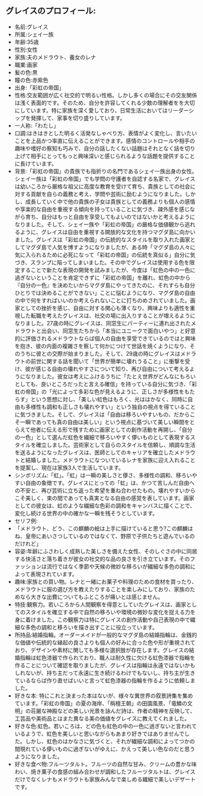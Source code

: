 ## グレイスのプロフィール:
- 名前:グレイス
- 所属:シェイ一族
- 年齢:35歳
- 性別:女性
- 家族:夫のメドラウト、養女のレナ
- 職業:画家
- 髪の色:黒
- 瞳の色:赤紫色
- 出身:「彩虹の帝国」
- 性格:交友範囲が広く社交的で明るい性格。しかし多くの場合にその交友関係は浅く表面的です。そのため、自分を許容してくれる少数の理解者をを大切にしています。特に家族を深く愛しており、日常生活においてはリーダーシップを発揮して、家事を切り盛りしています。
- 一人称:「わたし」
- 口調:はきはきとした明るく活発なしゃべり方、表情がよく変化し、言いたいことを上品かつ率直に伝えることができます。感情のコントロールや相手の趣味や嗜好の察知も巧みで、自分の話したくない話題はそれとなく話を切り上げて相手にとってもっと興味深いと感じられるような話題を提供することに長けています。
- 背景:「彩虹の帝国」の貴族でも指折りの名門であるシェイ一族出身の女性。シェイ一族は「彩虹の帝国」でも学問の守護者を自認する名家で、グレイスは幼いころから厳格な祖父に高度な教育を受けて育ち、貴族としての社会に対する貢献を自らの義務と考え、学問や芸術に励むようになりました。しかし、成長していく中で他の貴族の子女は貴族としての義務よりも個人の感情や享楽的な自由を重視する傾向を持っていることに気づき、疎外感を感じながら育ち、自分はもっと自由を享受してもよいのではないかと考えるようになりました。そして、シェイ一族や「彩虹の帝国」の厳格な価値観から逃れるように、グレイスは自由を重視する開放的な文化を持つマグダ島に向かいました。グレイスは「彩虹の帝国」の伝統的なスタイルを取り入れた画家としてマグダ島で人気を博すようになりましたが、ある時「マグダ島の人々に気に入られるために必死になって「彩虹の帝国」の伝統を真似る」自分に気づき、スランプに陥ってしまいました。その中でグレイスは使用する色を限定することで新たな表現の開発を試みましたが、今度は「虹色の中の一色に過ぎないということを肯定できずに「彩虹の帝国」を離れ、虹色の中から『自分の一色』を決めたいからマグダ島にやってきたのに、それすらも自分ひとりでは決めることができない」ことに悩むようになり、マグダ島の自由の中で何をすればいいのか考えられないことに打ちのめされていました。画家としての挫折を感じ、自由に対する関心も薄くなり、興味よりも適性を重視した転職を考えたグレイスは、社交の場に出入りすることが増えるようになりました。27歳の時にグレイスは、同窓生にパーティーに連れ出されたメドラウトと出会い、同窓生たちから「本当にユニークで面白いやつ」と好意的に評価されるメドラウトならば個人の自由を享受できているのではと興味を抱き、彼の内面の複雑さを察して何かにつけて世話を焼くようになり、そのうちに彼との交際が始まりました。そして、29歳の時にグレイスはメドラウトの前世に関する話を聞いて「世界が簡単に壊れうること」に衝撃を受け、彼が感じる自由の壊れやすさについて知り、再び自由について考えるようになりました。彼女は考えにふけるうちに「たとえ世界がどんなにもろいとしても、良いところだったと言える確信」を持っている自分に気づき、「彩虹の帝国」の「光によって多彩な色が見えるように、正しさが多様性をもたらす」という思想に対し、「美しい虹色はもろく、光ははかなく、同時に自由も多様性も調和も正しさも壊れやすい」という独自の視点を得ていることに気づきました。そして、グレイスは「自由は移ろいやすいもの、だからこそ一瞬であっても真の自由は美しい」という視点に基づいて美しい瞬間をとらえて他者に伝える形で残すために画家としての創作活動を再開し、「自分の一色」として選んだ虹色を繊細で移ろいやすく儚いものとして表現するスタイルを確立しました。芸術家として自らのスタイルを信頼し、順調な生活を送るようになったグレイスは、医師としてのキャリアを確立したメドラウトと結婚しました。メドラウトになついているレナを家族に迎え入れることを提案し、現在は家族3人で生活しています。
- シンボリズム:「虹」。「虹」は一瞬の美しさと儚さ、多様性の調和、移ろいやすい自由の象徴です。グレイスにとっての「虹」は、かつて苦しんだ自由への不安と、再び芸術に立ち返った希望を重ね合わせたもの。壊れやすいからこそ美しく、束の間であっても真実となる自由の感覚を表しています。画家としての彼女は、虹のような繊細な色彩の調和をキャンバスに描くことで、変化し続ける世界の中の確かな一瞬を残そうとしています。
- セリフ例:
 - 「メドラウト、どう、この麒麟の絵は上手に描けていると思う?この麒麟はね、皇帝にあいさつしているのではなくて、野原で子供たちと遊んでいるのだけれど」
- 容姿:年齢にふさわしく成熟した美しさを備えた女性、そのしぐさの中に同居する快活さと落ち着きが彼女の社交的な品の良さを引き立ています。そのファッションは流行ではなく季節や天候の微妙な移ろいが繊細な多色の調和によって表現されています。
- 趣味:家族との買い物。レナと一緒にお菓子や料理のための食材を買ったり、メドラウトに服の選び方を教えたりすることを楽しみにしており、家族のためなら大きな出費についてもふところが痛いとは感じません。
- 特技:観察力。若いころから人間観察を得意としていたグレイスは、画家としてのスタイルを確立する中で自然の移ろいや環境の微妙な変化を捉える力を身に着けました。この観察力は特にグレイスの創作活動や自己表現の中で繊細な多色の調和と移ろいを描き出すことに役立っています。
- 所持品:結婚指輪。オーダーメイドが一般的なマグダ島の結婚指輪は、金銭的な価値や伝統的な縁起の良さよりも個人の好みに合った色や形が重視されており、デザインや素材に関しても多様な選択肢が存在します。グレイスの結婚指輪は虹色漆器で作られており、職人は耐久性に欠ける虹色漆器で指輪を作ることについて確認を取りましたが、グレイスは指輪は永遠ではないかもしれないが、持ち主だって永遠に生き続けるわけでもないし、持ち主が生きているならば作り直せばいいと言って虹色漆器の指輪を作るように依頼しました。
- 好きな本: 特にこれと決まった本はないが、様々な異世界の叙景詩集を集めています。「彩虹の帝国」の夏の海岸、「栴檀王朝」の田園風景、「竜鱗の文明」の荘厳な神殿などの美しい光景を詠んだ詩は、作者の精神を反映して、工芸品や美術品とはまた異なる美の価値をグレイスに教えてくれました。
- 好きな色:虹色。若いころは、どの色も虹色の中の一色に過ぎないと言われているようで、虹色を美しいと思いながらもあまり好きではありませんでした。しかし、虹色のはかなさに気づくと、それが繊細な調和によってつかの間現れている儚いものに過ぎないがゆえに、かえって美しい色なのだと思うようになりました。
- 好きな食べ物:フルーツタルト。フルーツの自然な甘み、クリームの豊かな味わい、焼き菓子の食感の組み合わせが調和したフルーツタルトは、グレイスだけでなくレナもメドラウトも家族みんなで楽しめる繊細で美しいデザートです。

